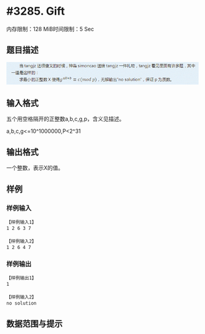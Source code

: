 # #3285. Gift

内存限制：128 MiB时间限制：5 Sec

## 题目描述

![](upload/201308/abc(1).jpg)

## 输入格式

五个用空格隔开的正整数a,b,c,g,p，含义见描述。

a,b,c,g<=10^1000000,P<2^31

## 输出格式

一个整数，表示X的值。

## 样例

### 样例输入

    
    【样例输入1】
    1 2 6 3 7
    　
    【样例输入2】
    1 2 6 4 7
    

### 样例输出

    
    【样例输出1】
    1
    　
    【样例输入2】
    no solution
    

## 数据范围与提示

